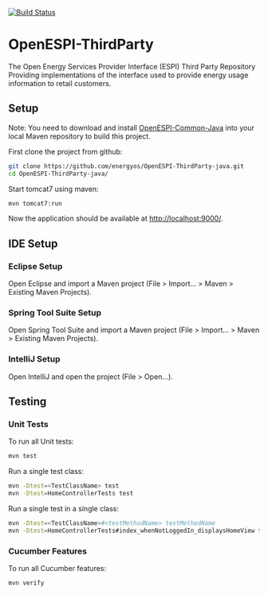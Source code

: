 [![Build Status](https://travis-ci.org/energyos/OpenESPI-ThirdParty-java.png)](https://travis-ci.org/energyos/OpenESPI-ThirdParty-java)

OpenESPI-ThirdParty
======================

The Open Energy Services Provider Interface (ESPI) Third Party Repository Providing implementations of the interface used to provide energy usage information to retail customers.

## Setup

Note: You need to download and install [OpenESPI-Common-Java](https://github.com/energyos/OpenESPI-Common-java) into your local Maven repository to build this project.

First clone the project from github:

```bash
git clone https://github.com/energyos/OpenESPI-ThirdParty-java.git
cd OpenESPI-ThirdParty-java/
```

Start tomcat7 using maven:

```bash
mvn tomcat7:run
```

Now the application should be available at [http://localhost:9000/](http://localhost:9000/).

## IDE Setup

### Eclipse Setup

Open Eclipse and import a Maven project (File > Import... > Maven > Existing Maven Projects).

### Spring Tool Suite Setup

Open Spring Tool Suite and import a Maven project (File > Import... > Maven > Existing Maven Projects).

### IntelliJ Setup

Open IntelliJ and open the project (File > Open...).

## Testing

### Unit Tests

To run all Unit tests:

```bash
mvn test
```

Run a single test class:

```bash
mvn -Dtest=<TestClassName> test
mvn -Dtest=HomeControllerTests test
```

Run a single test in a single class:

```bash
mvn -Dtest=<TestClassName>#<testMethodName> testMethodName
mvn -Dtest=HomeControllerTests#index_whenNotLoggedIn_displaysHomeView test
```

### Cucumber Features

To run all Cucumber features:

```bash
mvn verify
```

